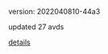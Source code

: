 version: 2022040810-44a3

updated 27 avds

[details](https://github.com/0x74f917491bfa7ebfa379/ali_avd_db/blob/master/change_log/2022/04/08/10/44a3.txt)
